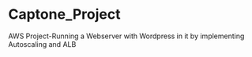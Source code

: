 # Captone_Project
AWS Project-Running a Webserver with Wordpress in it by implementing Autoscaling and ALB

